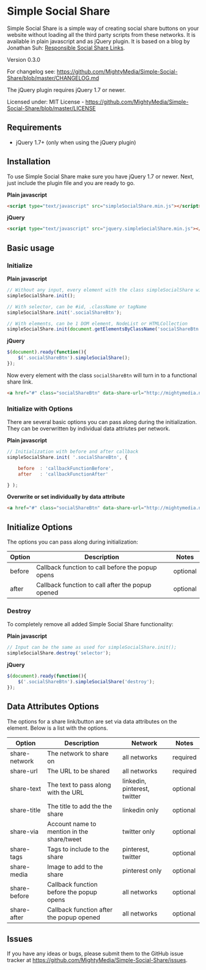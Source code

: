 # Simple Social Share

Simple Social Share is a simple way of creating social share buttons on your website without loading all the third party scripts from these networks. It is available in plain javascript and as jQuery plugin. It is based on a blog by Jonathan Suh: [Responsible Social Share Links](https://jonsuh.com/blog/social-share-links/).

Version 0.3.0

For changelog see: https://github.com/MightyMedia/Simple-Social-Share/blob/master/CHANGELOG.md

The jQuery plugin requires jQuery 1.7 or newer.

Licensed under:
MIT License - https://github.com/MightyMedia/Simple-Social-Share/blob/master/LICENSE

## Requirements

* jQuery 1.7+ (only when using the jQuery plugin)

## Installation
To use Simple Social Share make sure you have jQuery 1.7 or newer. Next, just include the plugin file and you are ready to go.

__Plain javascript__
```html
<script type="text/javascript" src="simpleSocialShare.min.js"></script>
```

__jQuery__
```html
<script type="text/javascript" src="jquery.simpleSocialShare.min.js"></script>
```

## Basic usage

### Initialize

__Plain javascript__
```javascript
// Without any input, every element with the class simpleSocialShare will get the magic.
simpleSocialShare.init();

// With selector, can be #id, .className or tagName
simpleSocialShare.init('.socialShareBtn');

// With elements, can be 1 DOM element, NodeList or HTMLCollection
simpleSocialShare.init(document.getElementsByClassName('socialShareBtn'));
```

__jQuery__
```javascript
$(document).ready(function(){
    $('.socialShareBtn').simpleSocialShare();
});
```

Now every element with the class `socialShareBtn` will turn in to a functional share link.

```html
<a href="#" class="socialShareBtn" data-share-url="http://mightymedia.nl" data-share-network="twitter" data-share-text="Share this awesome link on Twitter">Share on Twitter</a>
```

### Initialize with Options

There are several basic options you can pass along during the initialization. They can be overwritten by individual data attriutes per network.

__Plain javascript__
```javascript
// Initialization with before and after callback
simpleSocialShare.init( '.socialShareBtn', {

	before	: 'callbackFunctionBefore',
	after	: 'callbackFunctionAfter'

} );
```

__Overwrite or set individually by data attribute__
```html
<a href="#" class="socialShareBtn" data-share-url="http://mightymedia.nl" data-share-network="twitter" data-share-text="Share this awesome link on Twitter" data-share-before="callbackFunctionBefore" data-share-after="callbackFunctionAfter">Share on Twitter</a>
```
## Initialize Options

The options you can pass along during initialization:

| Option        | Description                                                               | Notes    |
| ------------- | ------------------------------------------------------------------------- | -------- |
| before        | Callback function to call before the popup opens                          | optional |
| after         | Callback function to call after the popup opened                          | optional |


### Destroy

To completely remove all added Simple Social Share functionality:

__Plain javascript__
```javascript
// Input can be the same as used for simpleSocialShare.init();
simpleSocialShare.destroy('selector');
```

__jQuery__
```javascript
$(document).ready(function(){
    $('.socialShareBtn').simpleSocialShare('destroy');
});
```

## Data Attributes Options

The options for a share link/button are set via data attributes on the element. Below is a list with the options.

| Option        | Description                                | Network                      | Notes    |
| ------------- | ------------------------------------------ | ---------------------------- | -------- |
| share-network | The network to share on                    | all networks                 | required |
| share-url     | The URL to be shared                       | all networks                 | required |
| share-text    | The text to pass along with the URL        | linkedin, pinterest, twitter | optional |
| share-title   | The title to add the the share             | linkedin only                | optional |
| share-via     | Account name to mention in the share/tweet | twitter only                 | optional |
| share-tags    | Tags to include to the share               | pinterest, twitter           | optional |
| share-media   | Image to add to the share                  | pinterest only               | optional |
| share-before  | Callback function before the popup opens   | all networks                 | optional |
| share-after   | Callback function after the popup opened   | all networks                 | optional |


## Issues

If you have any ideas or bugs, please submit them to the GitHub issue tracker at https://github.com/MightyMedia/Simple-Social-Share/issues.
